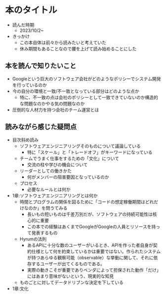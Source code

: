 # 本のタイトル

- 読んだ時期
  - 2023/10/2~
- きっかけ
  - この本自体は前々から読みたいと考えていた
  - 休み期間もあることなので腰を上げて読み始めることにした

## 本を読んで知りたいこと

- Googleという巨大のソフトウェア会社がどのようなポリシーでシステム開発を行っているのか
- 今の自分の環境と一致/不一致となっている部分はどのような点か
  - 特に、不一致の点は会社のポリシーとして一致できていないのか構造的な問題なのかやる気の問題なのか
- 圧倒的な人材力を持つ会社のチーム運営とは

## 読みながら感じた疑問点

- 目次斜め読み
  - ソフトウェアエンジニアリングそのものについて議論している
    - 特に「スケール」と「トレードオフ」がキーワードになっている
  - チームでうまく仕事をするための「文化」について
    - 交流の柱や学びの機会について
  - リーダーとしての働きかた
    - 何がメンバーの阻害要因となっているのか
  - プロセス
    - 必要なルールとは何か
- 1章:ソフトウェアエンジニアリングとは何か
  - 時間とプログラムの関係を図るために「コードの想定稼働期間はどれだけなのか」を問うてみる
    - 長いもの短いものは千差万別だが、ソフトウェアの持続可能性は核心的に重要
    - この本での経験はあくまでGoogleがGoogleの人員とリソースを持って発表するもの
  - Hyrumの法則
    - あるAPIに十分な数のユーザーがいるとき、APIを作った者自身が契約仕様として何を約束しているかは重要ではない。作られたシステムが持つあらゆる観察可能（observable）な挙動に関して、それに依存するユーザーが出てくるものである。
    - 実際の動きこそが重要でありベンダによって担保された動作「だけ」にはあまり意味がないという、現実的な知見
  - ものごとに対してデータドリブンな決定を下している
- 1章:文化